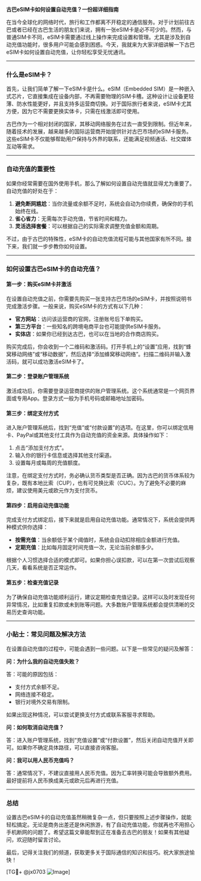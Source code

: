**古巴eSIM卡如何设置自动充值？一份超详细指南**

在当今全球化的网络时代，旅行和工作都离不开稳定的通信服务。对于计划前往古巴或者已经在古巴生活的朋友们来说，拥有一张eSIM卡是必不可少的。然而，与普通SIM卡不同，eSIM卡需要通过线上操作来完成设置和管理。尤其是涉及到自动充值功能时，很多用户可能会感到困惑。今天，我就来为大家详细讲解一下古巴eSIM卡如何设置自动充值，让你轻松享受无忧通讯。

---

### 什么是eSIM卡？

首先，让我们简单了解一下eSIM卡是什么。eSIM（Embedded SIM）是一种嵌入式芯片，它直接集成在设备内部，不再需要物理的SIM卡槽。这种设计让设备更轻薄、防水性能更好，并且支持多运营商切换。对于国际旅行者来说，eSIM卡尤其方便，因为它不需要更换实体卡，只需在线激活即可使用。

古巴作为一个相对封闭的国家，其移动网络服务在过去一直受到限制。但近年来，随着技术的发展，越来越多的国际运营商开始提供针对古巴市场的eSIM卡服务。这些eSIM卡不仅能够帮助用户保持与外界的联系，还能满足视频通话、社交媒体互动等需求。

---

### 自动充值的重要性

如果你经常需要在国外使用手机，那么了解如何设置自动充值就显得尤为重要了。自动充值的好处在于：

1. **避免断网尴尬**：当你流量或余额不足时，系统会自动为你续费，确保你的手机始终在线。
2. **省心省力**：无需每次手动充值，节省时间和精力。
3. **灵活选择套餐**：可以根据自己的实际需求调整充值金额和周期。

不过，由于古巴的特殊性，eSIM卡的自动充值流程可能与其他国家有所不同。接下来，我们就一步步教你如何设置。

---

### 如何设置古巴eSIM卡的自动充值？

#### 第一步：购买eSIM卡并激活

在设置自动充值之前，你需要先购买一张支持古巴市场的eSIM卡，并按照说明书完成激活步骤。一般来说，购买eSIM卡的方式有以下几种：

- **官方网站**：访问该运营商的官网，注册账号后下单购买。
- **第三方平台**：一些知名的跨境电商平台也可能提供eSIM卡服务。
- **实体店**：如果你已经到达古巴，也可以在当地的合作商店购买。

购买完成后，你会收到一个二维码和激活码。打开手机上的“设置”应用，找到“蜂窝移动网络”或“移动数据”，然后选择“添加蜂窝移动网络”。扫描二维码并输入激活码，就可以成功激活eSIM卡了。

#### 第二步：登录账户管理系统

激活成功后，你需要登录运营商提供的账户管理系统。这个系统通常是一个网页界面或专用App。登录方式一般为手机号码或邮箱地址加密码。

#### 第三步：绑定支付方式

进入账户管理系统后，找到“充值”或“付款设置”的选项。在这里，你可以绑定信用卡、PayPal或其他支付工具作为自动充值的资金来源。具体操作如下：

1. 点击“添加支付方式”。
2. 输入你的银行卡信息或选择其他支付渠道。
3. 设置每月或每周的充值额度。

注意，在绑定支付方式时，务必确认货币类型是否正确。因为古巴的货币体系较为复杂，既有本地比索（CUP），也有可兑换比索（CUC）。为了避免不必要的麻烦，建议使用美元或欧元作为支付货币。

#### 第四步：启用自动充值功能

完成支付方式绑定后，接下来就是启用自动充值功能。通常情况下，系统会提供两种模式供你选择：

- **按需充值**：当余额低于某个阈值时，系统会自动扣除相应金额进行充值。
- **定期充值**：比如每月固定时间充值一次，无论当前余额多少。

根据个人习惯选择合适的模式即可。如果你担心误扣款，可以在第一次尝试后观察几天，看看系统是否正常运作。

#### 第五步：检查充值记录

为了确保自动充值功能顺利运行，建议定期检查充值记录。这样可以及时发现任何异常情况，比如重复扣款或未到账等问题。大多数账户管理系统都会提供清晰的交易历史查询功能。

---

### 小贴士：常见问题及解决方法

在设置自动充值的过程中，可能会遇到一些问题。以下是一些常见的疑问及解答：

**问：为什么我的自动充值失败？**

答：可能的原因包括：
- 支付方式余额不足。
- 网络连接不稳定。
- 银行对境外交易有限制。

如果出现这种情况，可以尝试更换支付方式或联系客服寻求帮助。

**问：如何取消自动充值？**

答：进入账户管理系统，找到“充值设置”或“付款设置”，然后关闭自动充值开关即可。如果你不确定具体路径，可以直接咨询客服。

**问：我可以用人民币充值吗？**

答：通常情况下，不建议直接用人民币充值。因为汇率转换可能会导致额外费用。最好提前将人民币换成美元或欧元后再进行充值。

---

### 总结

设置古巴eSIM卡的自动充值虽然稍微复杂一点，但只要按照上述步骤操作，就能轻松搞定。无论是商务出差还是休闲旅游，有了自动充值功能，你就再也不用担心手机断网的问题了。希望这篇文章能帮到正在准备去古巴的朋友！如果有其他疑问，欢迎随时留言讨论。

最后，记得关注我们的频道，获取更多关于国际通信的知识和技巧。祝大家旅途愉快！

[TG💪+ @jx0703 ![Image](https://github.com/user-attachments/assets/dbca1d08-cadb-493c-b0ec-ad6f7a83f270)]